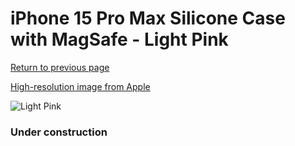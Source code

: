 # iPhone 15 Pro Max Silicone Case with MagSafe - Light Pink

[Return to previous page](/iphone_15)

[High-resolution image from Apple](https://store.storeimages.cdn-apple.com/8756/as-images.apple.com/is/MT1U3?wid=4500&hei=4500&fmt=png)

<div style="width: 384px"><img src="/everypreview/MT1U3.png" alt="Light Pink"></div>

### Under construction
